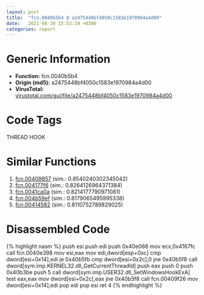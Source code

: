 ```yaml
---
layout: post
title:  "fcn.0040b5b4 @ a2475448bf4050c1583e1970984a4d00"
date:   2021-08-30 15:52:19 +0300
categories: report
---
```


# Generic Information
- **Function:** fcn.0040b5b4
- **Origin (md5):** a2475448bf4050c1583e1970984a4d00
- **VirusTotal:** [virustotal.com/gui/file/a2475448bf4050c1583e1970984a4d00][virustotal_ref]

# Code Tags
<span class="tag" id="THREAD">THREAD</span>
<span class="tag" id="HOOK">HOOK</span>


# Similar Functions

1. [fcn.00409857][similar_1_ref] (sim.: 0.8540240302345042)
2. [fcn.004177f6][similar_2_ref] (sim.: 0.8264126964371384)
3. [fcn.0041ca0a][similar_3_ref] (sim.: 0.8214177790971081)
4. [fcn.004b59ef][similar_4_ref] (sim.: 0.8179065495995338)
5. [fcn.00414582][similar_5_ref] (sim.: 0.8110752789829025)


# Disassembled Code

{% highlight nasm %}
push esi
push edi
push 0x40e068
mov ecx,0x4167fc
call fcn.0040e398
mov esi,eax
mov edi,dword[esp+0xc]
cmp dword[esi+0x14],edi
je 0x40b5fb
cmp dword[esi+0x2c],0
jne 0x40b5f8
call dword[sym.imp.KERNEL32.dll_GetCurrentThreadId]
push eax
push 0
push 0x40b3be
push 5
call dword[sym.imp.USER32.dll_SetWindowsHookExA]
test eax,eax
mov dword[esi+0x2c],eax
jne 0x40b5f8
call fcn.00409f26
mov dword[esi+0x14],edi
pop edi
pop esi
ret 4
{% endhighlight %}


[similar_1_ref]: /report/fcn.00409857@d4e56c7d970c209a3a2b3c4b4cc5e586
[similar_2_ref]: /report/fcn.004177f6@7b00dd8f2abf54a73bfb09681334ff78
[similar_3_ref]: /report/fcn.0041ca0a@59aef7c08025d70f84c85db2092fc99e
[similar_4_ref]: /report/fcn.004b59ef@3e981d1767f44f5fe2446a49ffe52f4e
[similar_5_ref]: /report/fcn.00414582@9c2b894b84f59672d8be2e984066f76f
[virustotal_ref]: https://www.virustotal.com/gui/file/a2475448bf4050c1583e1970984a4d00